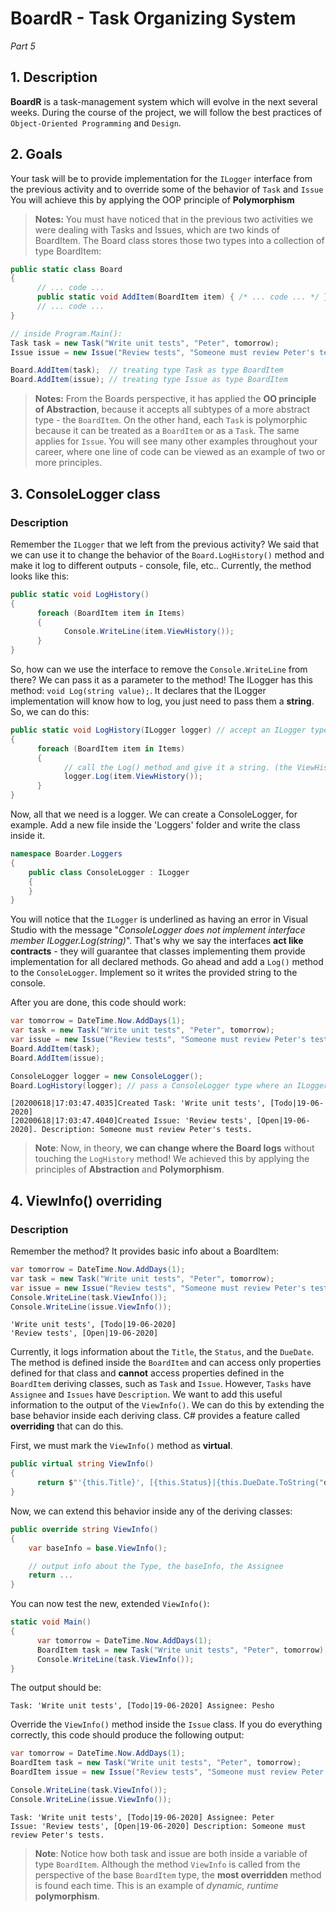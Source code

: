 # BoardR - Task Organizing System
_Part 5_

## 1. Description

**BoardR** is a task-management system which will evolve in the next several weeks. During the course of the project, we will follow the best practices of `Object-Oriented Programming` and `Design`. 

## 2. Goals
Your task will be to provide implementation for the `ILogger` interface from the previous activity and to override some of the behavior of `Task` and `Issue`  
You will achieve this by applying the OOP principle of **Polymorphism**

> **Notes:** You must have noticed that in the previous two activities we were dealing with Tasks and Issues, which are two kinds of BoardItem. The Board class stores those two types into a collection of type BoardItem:

```cs
public static class Board
{
      // ... code ...
      public static void AddItem(BoardItem item) { /* ... code ... */ }
      // ... code ...
}

// inside Program.Main():
Task task = new Task("Write unit tests", "Peter", tomorrow);
Issue issue = new Issue("Review tests", "Someone must review Peter's tests.", tomorrow);

Board.AddItem(task);  // treating type Task as type BoardItem
Board.AddItem(issue); // treating type Issue as type BoardItem
```

> **Notes:** From the Boards perspective, it has applied the **OO principle of Abstraction**, because it accepts all subtypes of a more abstract type - the `BoardItem`. 
On the other hand, each `Task` is polymorphic because it can be treated as a `BoardItem` or as a `Task`. The same applies for `Issue`. You will see many other examples throughout your career, where one line of code can be viewed as an example of two or more principles.

## 3. ConsoleLogger class
### Description

Remember the `ILogger` that we left from the previous activity? We said that we can use it to change the behavior of the `Board.LogHistory()` method and make it log to different outputs - console, file, etc..
Currently, the method looks like this:
```cs
public static void LogHistory()
{
      foreach (BoardItem item in Items)
      {
            Console.WriteLine(item.ViewHistory());
      }
}
```
So, how can we use the interface to remove the `Console.WriteLine` from there? We can pass it as a parameter to the method! The ILogger has this method: `void Log(string value);`. It declares that the ILogger implementation will know how to log, you just need to pass them a **string**. So, we can do this:
```cs
public static void LogHistory(ILogger logger) // accept an ILogger type
{
      foreach (BoardItem item in Items)
      {
            // call the Log() method and give it a string. (the ViewHistory() method returns a string)
            logger.Log(item.ViewHistory()); 
      }
}
```

Now, all that we need is a logger. We can create a ConsoleLogger, for example. Add a new file inside the 'Loggers' folder and write the class inside it.

```cs
namespace Boarder.Loggers
{
    public class ConsoleLogger : ILogger
    {
    }
}
```

You will notice that the `ILogger` is underlined as having an error in Visual Studio with the message "_ConsoleLogger does not implement interface member ILogger.Log(string)_". That's why we say the interfaces **act like contracts** - they will guarantee that classes implementing them provide implementation for all declared methods. Go ahead and add a `Log()` method to the `ConsoleLogger`. Implement so it writes the provided string to the console. 

After you are done, this code should work:
```cs
var tomorrow = DateTime.Now.AddDays(1);
var task = new Task("Write unit tests", "Peter", tomorrow);
var issue = new Issue("Review tests", "Someone must review Peter's tests.", tomorrow);
Board.AddItem(task);
Board.AddItem(issue);

ConsoleLogger logger = new ConsoleLogger();
Board.LogHistory(logger); // pass a ConsoleLogger type where an ILogger is expected:
```
```
[20200618|17:03:47.4035]Created Task: 'Write unit tests', [Todo|19-06-2020]
[20200618|17:03:47.4040]Created Issue: 'Review tests', [Open|19-06-2020]. Description: Someone must review Peter's tests.
```

> **Note**: Now, in theory, **we can change where the Board logs** without touching the `LogHistory` method! We achieved this by applying the principles of **Abstraction** and **Polymorphism**.

## 4. ViewInfo() overriding
### Description
Remember the method? It provides basic info about a BoardItem:
```cs
var tomorrow = DateTime.Now.AddDays(1);
var task = new Task("Write unit tests", "Peter", tomorrow);
var issue = new Issue("Review tests", "Someone must review Peter's tests.", tomorrow);
Console.WriteLine(task.ViewInfo());
Console.WriteLine(issue.ViewInfo());
```
```
'Write unit tests', [Todo|19-06-2020]
'Review tests', [Open|19-06-2020]
```
Currently, it logs information about the `Title`, the `Status`, and the `DueDate`. The method is defined inside the `BoardItem` and can access only properties defined for that class and **cannot** access properties defined in the `BoardItem` deriving classes, such as `Task` and `Issue`. However, `Tasks` have `Assignee` and `Issues` have `Description`. We want to add this useful information to the output of the `ViewInfo()`. We can do this by extending the base behavior inside each deriving class. C# provides a feature called **overriding** that can do this. 

First, we must mark the `ViewInfo()` method as **virtual**.
```cs
public virtual string ViewInfo()
{
      return $"'{this.Title}', [{this.Status}|{this.DueDate.ToString("dd-MM-yyyy")}]";
}
```

Now, we can extend this behavior inside any of the deriving classes:
```cs
public override string ViewInfo()
{
    var baseInfo = base.ViewInfo();

    // output info about the Type, the baseInfo, the Assignee
    return ...
}
```
You can now test the new, extended `ViewInfo()`:
```cs
static void Main() 
{
      var tomorrow = DateTime.Now.AddDays(1);
      BoardItem task = new Task("Write unit tests", "Peter", tomorrow);
      Console.WriteLine(task.ViewInfo());
}
```
The output should be:
```
Task: 'Write unit tests', [Todo|19-06-2020] Assignee: Pesho
```

Override the `ViewInfo()` method inside the `Issue` class. If you do everything correctly, this code should produce the following output:
```cs
var tomorrow = DateTime.Now.AddDays(1);
BoardItem task = new Task("Write unit tests", "Peter", tomorrow);
BoardItem issue = new Issue("Review tests", "Someone must review Peter's tests.", tomorrow);

Console.WriteLine(task.ViewInfo());
Console.WriteLine(issue.ViewInfo());
```
```
Task: 'Write unit tests', [Todo|19-06-2020] Assignee: Peter
Issue: 'Review tests', [Open|19-06-2020] Description: Someone must review Peter's tests.
```

> **Note**: Notice how both task and issue are both inside a variable of type `BoardItem`. Although the method `ViewInfo` is called from the perspective of the base `BoardItem` type, the **most overridden** method is found each time. This is an example of *dynamic, runtime* **polymorphism**.